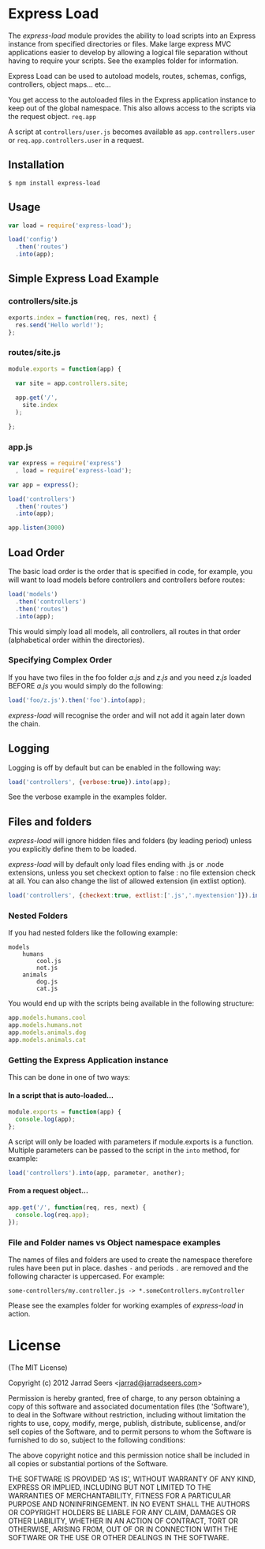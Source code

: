
# Express Load

The _express-load_ module provides the ability to load scripts into an Express instance from specified directories or files. 
Make large express MVC applications easier to develop by allowing a logical file separation without having to require your scripts. 
See the examples folder for information.

Express Load can be used to autoload models, routes, schemas, configs, controllers, object maps... etc...

You get access to the autoloaded files in the Express application instance to keep out of the global namespace. 
This also allows access to the scripts via the request object. `req.app`

A script at `controllers/user.js` becomes available as `app.controllers.user` or `req.app.controllers.user` in a request.

## Installation

	$ npm install express-load

## Usage

```js
var load = require('express-load');

load('config')
  .then('routes')
  .into(app);
```

## Simple Express Load Example

### controllers/site.js

```js
exports.index = function(req, res, next) {
  res.send('Hello world!');
};
```

### routes/site.js

```js
module.exports = function(app) {

  var site = app.controllers.site;
  
  app.get('/',
    site.index
  );

};
```

### app.js

```js
var express = require('express')
  , load = require('express-load');

var app = express();

load('controllers')
  .then('routes')
  .into(app);

app.listen(3000)
```

## Load Order

The basic load order is the order that is specified in code, for example, you will want to load models before controllers and controllers before routes:

```js
load('models')
  .then('controllers')
  .then('routes')
  .into(app);
```

This would simply load all models, all controllers, all routes in that order (alphabetical order within the directories).

### Specifying Complex Order

If you have two files in the foo folder _a.js_ and _z.js_ and you need _z.js_ loaded BEFORE _a.js_ you would simply do the following:

```js
load('foo/z.js').then('foo').into(app);
```

_express-load_ will recognise the order and will not add it again later down the chain.

## Logging

Logging is off by default but can be enabled in the following way:

```js
load('controllers', {verbose:true}).into(app);
```

See the verbose example in the examples folder.

## Files and folders

_express-load_ will ignore hidden files and folders (by leading period) unless you explicitly define them to be loaded.

_express-load_ will by default only load files ending with .js or .node extensions, unless you set checkext option to false : no file extension check at all. You can also change the list of allowed extension (in extlist option).

```js
load('controllers', {checkext:true, extlist:['.js','.myextension']}).into(app);
```

### Nested Folders

If you had nested folders like the following example: 

	models
		humans
			cool.js
			not.js
		animals
			dog.js
			cat.js

You would end up with the scripts being available in the following structure:

```js
app.models.humans.cool
app.models.humans.not
app.models.animals.dog
app.models.animals.cat
```

### Getting the Express Application instance

This can be done in one of two ways:

#### In a script that is auto-loaded...

```js
module.exports = function(app) {
  console.log(app);
};
```

A script will only be loaded with parameters if module.exports is a function. Multiple parameters can be passed to the script in the `into` method, for example:

```js
load('controllers').into(app, parameter, another);
```

#### From a request object...

```js
app.get('/', function(req, res, next) {
  console.log(req.app);
});
```

### File and Folder names vs Object namespace examples

The names of files and folders are used to create the namespace therefore rules have been put in place. dashes `-` and periods `.` are removed and the following character is uppercased. For example:

	some-controllers/my.controller.js -> *.someControllers.myController

Please see the examples folder for working examples of _express-load_ in action.

# License 

(The MIT License)

Copyright (c) 2012 Jarrad Seers &lt;jarrad@jarradseers.com&gt;

Permission is hereby granted, free of charge, to any person obtaining
a copy of this software and associated documentation files (the
'Software'), to deal in the Software without restriction, including
without limitation the rights to use, copy, modify, merge, publish,
distribute, sublicense, and/or sell copies of the Software, and to
permit persons to whom the Software is furnished to do so, subject to
the following conditions:

The above copyright notice and this permission notice shall be
included in all copies or substantial portions of the Software.

THE SOFTWARE IS PROVIDED 'AS IS', WITHOUT WARRANTY OF ANY KIND,
EXPRESS OR IMPLIED, INCLUDING BUT NOT LIMITED TO THE WARRANTIES OF
MERCHANTABILITY, FITNESS FOR A PARTICULAR PURPOSE AND NONINFRINGEMENT.
IN NO EVENT SHALL THE AUTHORS OR COPYRIGHT HOLDERS BE LIABLE FOR ANY
CLAIM, DAMAGES OR OTHER LIABILITY, WHETHER IN AN ACTION OF CONTRACT,
TORT OR OTHERWISE, ARISING FROM, OUT OF OR IN CONNECTION WITH THE
SOFTWARE OR THE USE OR OTHER DEALINGS IN THE SOFTWARE.
